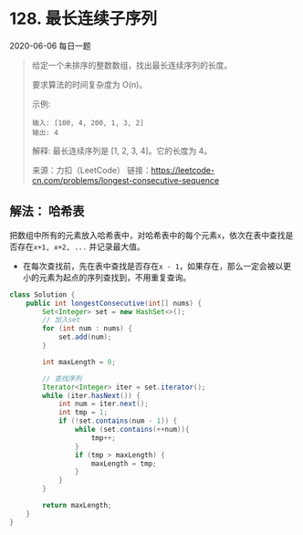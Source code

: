 # 128. 最长连续子序列

2020-06-06 每日一题

> 给定一个未排序的整数数组，找出最长连续序列的长度。
>
> 要求算法的时间复杂度为 O(n)。
>
> 示例:
>
> ```
> 输入: [100, 4, 200, 1, 3, 2]
> 输出: 4
> ```
>
>
> 解释: 最长连续序列是 [1, 2, 3, 4]。它的长度为 4。
>
> 来源：力扣（LeetCode）
> 链接：https://leetcode-cn.com/problems/longest-consecutive-sequence



## 解法： 哈希表

把数组中所有的元素放入哈希表中，对哈希表中的每个元素`x`，依次在表中查找是否存在`x+1, x+2, ...` 并记录最大值。

- 在每次查找前，先在表中查找是否存在`x - 1`，如果存在，那么一定会被以更小的元素为起点的序列查找到，不用重复查询。

```java
class Solution {
    public int longestConsecutive(int[] nums) {
        Set<Integer> set = new HashSet<>();
        // 加入set
        for (int num : nums) {
            set.add(num);
        }

        int maxLength = 0;

        // 查找序列
        Iterator<Integer> iter = set.iterator();
        while (iter.hasNext()) {
            int num = iter.next();
            int tmp = 1;
            if (!set.contains(num - 1)) {
                while (set.contains(++num)){
                    tmp++;
                }
                if (tmp > maxLength) {
                    maxLength = tmp;
                }
            }
        }

        return maxLength;
    }
}
```

